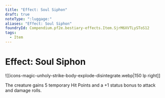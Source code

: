```yaml
---
title: "Effect: Soul Siphon"
draft: true
noteType: ":luggage:"
aliases: "Effect: Soul Siphon"
foundryId: Compendium.pf2e.bestiary-effects.Item.SjrM6XVTLySToS12
tags:
  - Item
---
```


# Effect: Soul Siphon
![[icons-magic-unholy-strike-body-explode-disintegrate.webp|150 lp right]]

The creature gains 5 temporary Hit Points and a +1 status bonus to attack and damage rolls.
